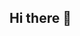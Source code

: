 ## Hi there 👋

<!--
## 👋 Hi, I'm Jaime – Blockchain Developer | Solidity | BSc Mathemathics & BSc Computer Science

🎓 Dual degree in Mathematics & Computer Science  
🔬 Research: Trust algorithms in 6G networks (migrated to Solidity)  
🧪 TFG: Use of CHC's for analysis and verification of Smart Contracts  
🛠️ Stack: Solidity, Hardhat, Foundry, Ethers.js, formal tools 

🌍 Seeking remote opportunities in blockchain, DeFi, or Web3 infrastructure.

📫 Reach me on [LinkedIn](https://www.linkedin.com/in/jaime-mart%C3%ADnez-gamero-4204461ba/) or [Email](jackesgamero@gmail.com)
-->
